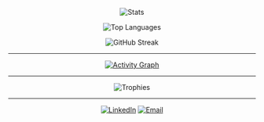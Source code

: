 <p align="center">
<img src="https://github-readme-stats.vercel.app/api?username=tassid&show_icons=true&theme=dracula&hide_border=true&rank_icon=github" alt="Stats"/>
</p>
<p align="center">
<img src="https://github-readme-stats.vercel.app/api/top-langs/?username=tassid&layout=compact&theme=dracula&hide_border=true" alt="Top Languages"/>
</p>
<p align="center">
<img src="https://streak-stats.demolab.com?user=tassid&theme=dracula&hide_border=true" alt="GitHub Streak"/>
</p>


---

<p align="center">
<a href="https://github.com/ashutosh00710/github-readme-activity-graph">
<img src="https://github-readme-activity-graph.vercel.app/graph?username=tassid&theme=dracula&hide_border=true" alt="Activity Graph"/>
</a>
</p>


---


<p align="center">
<img src="https://github-profile-trophy.vercel.app/?username=tassid&theme=dracula&no-frame=true&no-bg=true&column=6" alt="Trophies"/>
</p>


---


<p align="center">
<a href="https://www.linkedin.com/in/tassianeanzolin/"><img src="https://img.shields.io/badge/LinkedIn-bd93f9?style=for-the-badge&logo=linkedin&logoColor=f8f8f2" alt="LinkedIn"/></a>
<a href="mailto:tassianedev@gmail.com"><img src="https://img.shields.io/badge/Email-ff79c6?style=for-the-badge&logo=gmail&logoColor=f8f8f2" alt="Email"/></a>
</p>


